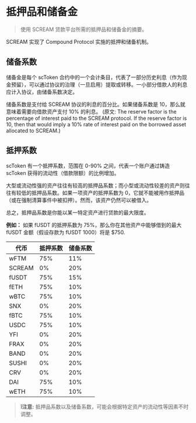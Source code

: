 # 抵押品和储备金
> 使用 SCREAM 贷款平台所需的抵押品和储备金的摘要。

SCREAM 实现了 Compound Protocol 实施的抵押和储备机制。

## 储备系数

储备金是每个 scToken 合约中的一个会计条目，代表了一部分历史利息（作为现金预留），可以通过协议的治理（一旦启用）提取或转移。一小部分借款人的利息应计入协议，由储备系数决定。

储备系数是支付给 SCREAM 协议的利息的百分比。如果储备系数是 10，那么就意味着需要向借款资产支付 10% 的利息。 (原文: The reserve factor is the percentage of interest paid to the SCREAM protocol. If the reserve factor is 10, then that would imply a 10% rate of interest paid on the borrowed asset allocated to SCREAM.)

## 抵押系数

scToken 有一个抵押系数，范围在 0-90% 之间，代表一个账户通过铸造 scToken 获得的流动性（借款限额）的比例增加。

大型或流动性强的资产往往有较高的抵押品系数；而小型或流动性较差的资产则往往有较低的抵押品系数。如果一项资产的抵押系数为 0，它就不能被用作抵押品（或在强制清算事件中被扣押）。然而，该资产仍然可以被借入。

总之，抵押品系数是你能以某一特定资产进行贷款的最大限度。

**例如：** 如果 fUSDT 的抵押系数为 75%，那么你在其他资产中能够借到的最大 fUSDT 金额（假设存款为 fUSDT 1000）将是 $750.

| 代币   | 抵押系数 | 储备系数 |
| ------ | -------- | -------- |
| wFTM   | 75%      | 11%      |
| SCREAM | 0%       | 20%      |
| fUSDT  | 75%      | 15%      |
| fETH   | 75%      | 10%      |
| wBTC   | 75%      | 10%      |
| SNX    | 0%       | 20%      |
| fBTC   | 75%      | 10%      |
| USDC   | 75%      | 10%      |
| YFI    | 0%       | 20%      |
| FRAX   | 0%       | 20%      |
| BAND   | 0%       | 20%      |
| SUSHI  | 0%       | 20%      |
| CRV    | 0%       | 20%      |
| DAI    | 75%      | 10%      |
| wETH   | 75%      | 10%      |

> **❕注意:** 抵押品系数以及储备系数，可能会根据特定资产的流动性等因素不时调整。
